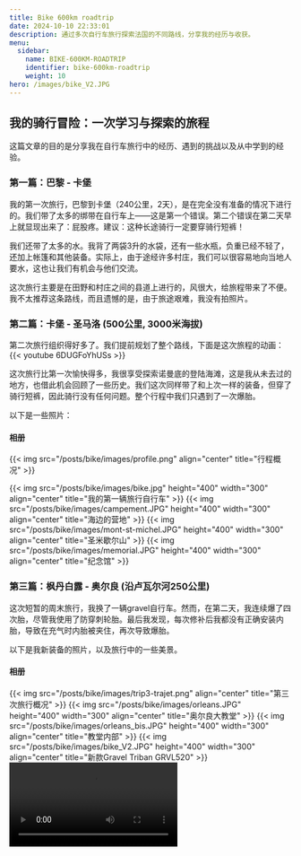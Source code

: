 ```yaml
---
title: Bike 600km roadtrip
date: 2024-10-10 22:33:01
description: 通过多次自行车旅行探索法国的不同路线，分享我的经历与收获。
menu:
  sidebar:
    name: BIKE-600KM-ROADTRIP
    identifier: bike-600km-roadtrip
    weight: 10
hero: /images/bike_V2.JPG
---
```

## 我的骑行冒险：一次学习与探索的旅程

这篇文章的目的是分享我在自行车旅行中的经历、遇到的挑战以及从中学到的经验。

### 第一篇：巴黎 - 卡堡

我的第一次旅行，巴黎到卡堡（240公里，2天），是在完全没有准备的情况下进行的。我们带了太多的绑带在自行车上——这是第一个错误。第二个错误在第二天早上就显现出来了：屁股疼。建议：这种长途骑行一定要穿骑行短裤！

我们还带了太多的水。我背了两袋3升的水袋，还有一些水瓶，负重已经不轻了，还加上帐篷和其他装备。实际上，由于途经许多村庄，我们可以很容易地向当地人要水，这也让我们有机会与他们交流。

这次旅行主要是在田野和村庄之间的县道上进行的，风很大，给旅程带来了不便。我不太推荐这条路线，而且遗憾的是，由于旅途艰难，我没有拍照片。

### 第二篇：卡堡 - 圣马洛 (500公里, 3000米海拔)

第二次旅行组织得好多了。我们提前规划了整个路线，下面是这次旅程的动画：  
{{< youtube 6DUGFoYhUSs >}}

这次旅行比第一次愉快得多，我很享受探索诺曼底的登陆海滩，这是我从未去过的地方，也借此机会回顾了一些历史。我们这次同样带了和上次一样的装备，但穿了骑行短裤，因此骑行没有任何问题。整个行程中我们只遇到了一次爆胎。

以下是一些照片：

#### 相册

 {{< img src="/posts/bike/images/profile.png" align="center" title="行程概况" >}}

<div class="custom-image-grid">
  {{< img src="/posts/bike/images/bike.jpg" height="400" width="300" align="center" title="我的第一辆旅行自行车" >}}
  {{< img src="/posts/bike/images/campement.JPG" height="400" width="300" align="center" title="海边的营地" >}}
  {{< img src="/posts/bike/images/mont-st-michel.JPG" height="400" width="300" align="center" title="圣米歇尔山" >}}
  {{< img src="/posts/bike/images/memorial.JPG" height="400" width="300" align="center" title="纪念馆" >}}
</div>

### 第三篇：枫丹白露 - 奥尔良 (沿卢瓦尔河250公里)

这次短暂的周末旅行，我换了一辆gravel自行车。然而，在第二天，我连续爆了四次胎，尽管我使用了防穿刺轮胎。最后我发现，每次修补后我都没有正确安装内胎，导致在充气时内胎被夹住，再次导致爆胎。

以下是我新装备的照片，以及旅行中的一些美景。

#### 相册

<div class="custom-image-grid">
  {{< img src="/posts/bike/images/trip3-trajet.png" align="center" title="第三次旅行概况" >}}
  {{< img src="/posts/bike/images/orleans.JPG" height="400" width="300" align="center" title="奥尔良大教堂" >}}
  {{< img src="/posts/bike/images/orleans_bis.JPG" height="400" width="300" align="center" title="教堂内部" >}}
  {{< img src="/posts/bike/images/bike_V2.JPG" height="400" width="300" align="center" title="新款Gravel Triban GRVL520" >}}
</div>

<div class="custom-video-container">
  <video controls>
    <source src="/posts/bike/images/loire.mp4" type="video/mp4">
    Your browser does not support the video tag.
  </video>
</div>